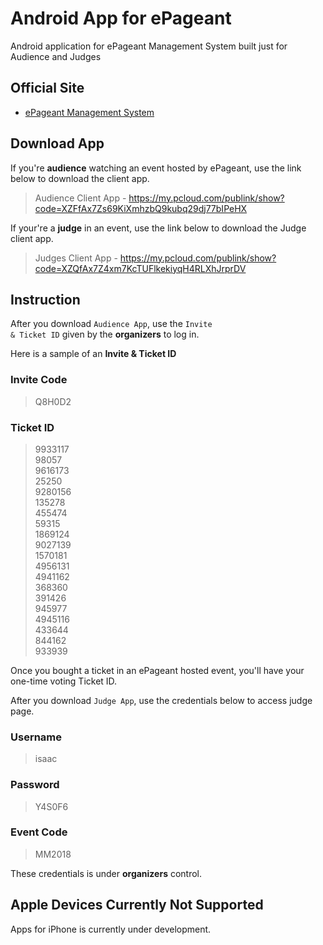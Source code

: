# Android App for ePageant
Android application for ePageant Management System built just for Audience and Judges

## Official Site

+ [ePageant Management System](epageant.x10.bz)

## Download App 

If you're **audience** watching an event hosted by ePageant, use the link below to download the client app.

> Audience Client App - https://my.pcloud.com/publink/show?code=XZFfAx7Zs69KiXmhzbQ9kubq29dj77bIPeHX

If your're a **judge** in an event, use the link below to download the Judge client app.

> Judges Client App   - https://my.pcloud.com/publink/show?code=XZQfAx7Z4xm7KcTUFlkekiyqH4RLXhJrprDV

## Instruction

After you download <code>Audience App</code>, use the <code>Invite & Ticket ID</code> given by the **organizers** to log in.

Here is a sample of an **Invite & Ticket ID**

### Invite Code ###
> Q8H0D2

### Ticket ID ###
> 9933117<br>
> 98057<br>
> 9616173<br>
> 25250<br>
> 9280156<br>
> 135278<br>
> 455474<br>
> 59315<br>
> 1869124<br>
> 9027139<br>
> 1570181<br>
> 4956131<br>
> 4941162<br>
> 368360<br>
> 391426<br>
> 945977<br>
> 4945116<br>
> 433644<br>
> 844162<br>
> 933939<br>

Once you bought a ticket in an ePageant hosted event, you'll have your one-time voting Ticket ID.

After you download <code>Judge App</code>, use the credentials below to access judge page.

### Username ###
> isaac 

### Password ###
> Y4S0F6 

### Event Code ###
> MM2018

These credentials is under **organizers** control. 

## Apple Devices Currently Not Supported ##

Apps for iPhone is currently under development.
